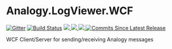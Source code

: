# Analogy.LogViewer.WCF  


<p align="center">
    
[![Gitter](https://badges.gitter.im/Analogy-LogViewer/community.svg)](https://gitter.im/Analogy-LogViewer/community?utm_source=badge&utm_medium=badge&utm_campaign=pr-badge) [![Build Status](https://dev.azure.com/Analogy-LogViewer/Analogy%20Log%20Viewer/_apis/build/status/Analogy-LogViewer.Analogy.LogViewer.WCF?branchName=master)](https://dev.azure.com/Analogy-LogViewer/Analogy%20Log%20Viewer/_build/latest?definitionId=22&branchName=master)
<a href="https://github.com/Analogy-LogViewer/Analogy.LogViewer.WCF/issues" alt="Issues">
    <img src="https://img.shields.io/github/issues/Analogy-LogViewer/Analogy.LogViewer.WCF"/>
</a>
<a href="https://github.com/Analogy-LogViewer/Analogy.LogViewer.WCF/blob/master/LICENSE" alt="License">
    <img src="https://img.shields.io/github/license/Analogy-LogViewer/Analogy.LogViewer.WCF"/>
</a>
<a href="https://github.com/Analogy-LogViewer/Analogy.LogViewer.WCF/releases" alt="Latest Release">
    <img src="https://img.shields.io/github/v/release/Analogy-LogViewer/Analogy.LogViewer.WCF"/>
</a>
<a href="https://github.com/Analogy-LogViewer/Analogy.LogViewer.WCF/compare/V4.1.12...master"> <img alt="Commits Since Latest Release" src="https://img.shields.io/github/commits-since/Analogy-LogViewer/Analogy.LogViewer.WCF/latest"/>
</a>
</p>


WCF Client/Server for sending/receiving  Analogy messages
